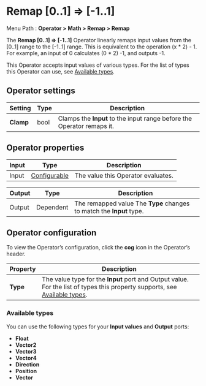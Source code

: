 # Remap [0..1] => [-1..1]

Menu Path : **Operator > Math > Remap > Remap**

The **Remap [0..1] => [-1..1]** Operator linearly remaps input values from the [0..1] range to the [-1..1] range. This is equivalent to the operation (x * 2) - 1. For example, an input of 0 calculates (0 * 2) -1, and outputs -1.

This Operator accepts input values of various types. For the list of types this Operator can use, see [Available types](#available-types).

## Operator settings

| **Setting** | **Type** | **Description**                                              |
| ----------- | -------- | ------------------------------------------------------------ |
| **Clamp**   | bool     | Clamps the **Input** to the input range before the Operator remaps it. |

## Operator properties

| **Input** | **Type**                                | **Description**                    |
| --------- | --------------------------------------- | ---------------------------------- |
| Input     | [Configurable](#operator-configuration) | The value this Operator evaluates. |

| **Output** | **Type**  | **Description**                                              |
| ---------- | --------- | ------------------------------------------------------------ |
| Output     | Dependent | The remapped value The **Type** changes to match the **Input** type. |

## Operator configuration

To view the Operator’s configuration, click the **cog** icon in the Operator’s header.

| **Property** | **Description**                                              |
| ------------ | ------------------------------------------------------------ |
| **Type**     | The value type for the **Input** port and Output value. For the list of types this property supports, see [Available types](#available-types). |

### Available types

You can use the following types for your **Input values** and **Output** ports:

- **Float**
- **Vector2**
- **Vector3**
- **Vector4**
- **Direction**
- **Position**
- **Vector**
